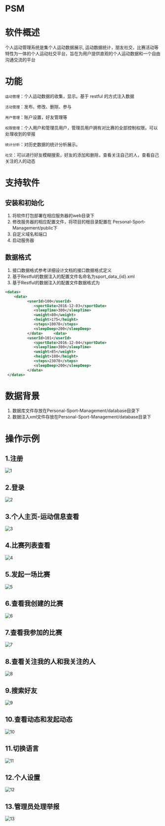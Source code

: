 # PSM
# 软件概述

个人运动管理系统是集个人运动数据展示, 运动数据统计，朋友社交，比赛活动等特性为一体的个人运动社交平台，旨在为用户提供直观的个人运动数据和一个自由沟通交流的平台

# 功能

`运动管理`：个人运动数据的收集，显示。基于 restful 的方式注入数据

`活动管理`：发布、修改、删除、参与

`用户管理`：账户设置，好友管理等

`权限管理`：个人用户和管理员用户，管理员用户拥有对比赛的全部控制权限，可以处理收到的举报

`统计分析`：对历史数据的统计分析展示。

`社交`：可以进行好友模糊搜索，好友的添加和删除，查看关注自己的人，查看自己关注的人的动态

# 支持软件



## 安装和初始化
1. 将软件打包部署在相应服务器的web目录下
2. 修改服务器的相应配置文件，将项目的根目录配置在 Personal-Sport-Management/public下
3. 自定义域名和端口
4. 启动服务器

## 数据格式
1. 接口数据格式参考详细设计文档的接口数据格式定义
2. 基于Restful的数据注入的配置文件名命名为sport_data_{id}.xml
3. 基于Restful的数据注入的配置文件数据格式为






~~~~ xml
<datas>
    <data>
          <userId>100</userId>
             <sportDate>2016-12-03</sportDate>
             <sleepTime>300</sleepTime>
             <weight>80</weight>
             <height>175</height>
             <steps>10078</steps>
             <sleepDeep>200</sleepDeep>
          </data>     <data>
          <userId>101</userId>
             <sportDate>2016-12-04</sportDate>
             <sleepTime>300</sleepTime>
             <weight>85</weight>
             <height>180</height>
             <steps>23078</steps>
             <sleepDeep>200</sleepDeep>
          </data>
 </datas>
~~~~

# 数据背景
1. 数据库文件存放在Personal-Sport-Management/database目录下
2. 数据注入xml文件存放在Personal-Sport-Management/database目录下

# 操作示例
## 1.注册

![1](https://raw.githubusercontent.com/toastsgithub/Personal-Sport-Management/master/docImg/pasted-image.png)

## 2.登录

![2](http://olxa5noyp.bkt.clouddn.com/pasted-image-2.png)

## 3.个人主页-运动信息查看

![3](https://raw.githubusercontent.com/toastsgithub/Personal-Sport-Management/master/docImg/pasted-image-3.png)

## 4.比赛列表查看

![4](https://raw.githubusercontent.com/toastsgithub/Personal-Sport-Management/master/docImg/pasted-image-4.png)

## 5.发起一场比赛

![5](https://raw.githubusercontent.com/toastsgithub/Personal-Sport-Management/master/docImg/pasted-image-5.png)

## 6.查看我创建的比赛

![6](http://olxa5noyp.bkt.clouddn.com/pasted-image-6.png)

## 7.查看我参加的比赛

![7](http://olxa5noyp.bkt.clouddn.com/pasted-image-7.png)

## 8.查看关注我的人和我关注的人

![8](http://olxa5noyp.bkt.clouddn.com/pasted-image-8.png)

## 9.搜索好友

![9](http://olxa5noyp.bkt.clouddn.com/pasted-image-9.png)

## 10.查看动态和发起动态

![10](https://raw.githubusercontent.com/toastsgithub/Personal-Sport-Management/master/docImg/pasted-image-10.png)

## 11.切换语言

![11](http://olxa5noyp.bkt.clouddn.com/pasted-image-11.png)

## 12.个人设置

![12](http://olxa5noyp.bkt.clouddn.com/pasted-image-12.png)

## 13.管理员处理举报

![13](http://olxa5noyp.bkt.clouddn.com/pasted-image-13.png)

